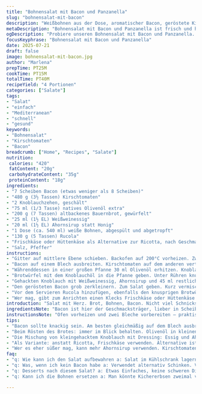 ```yaml
---
title: "Bohnensalat mit Bacon und Panzanella"
slug: "bohnensalat-mit-bacon"
description: "Weißbohnen aus der Dose, aromatischer Bacon, geröstete Kirschtomaten, würziger Rucola und würziges Knoblauchbrot. Der Weißwein-Essig sorgt für eine angenehme Säure, Honig mildert ab und verbindet die Aromen im Salat. Geröstetes Brot gibt Biss. Ricotta als Option für cremige Textur. Schnell, überschaubare Zutaten. Kalorienarm bis gehaltvoll je nach Portion."
metaDescription: "Bohnensalat mit Bacon und Panzanella ist frisch und herzhaft. Kombination aus knusprigem Bacon, weißen Bohnen und aromatischen Kirschtomaten."
ogDescription: "Probiere unseren Bohnensalat mit Bacon und Panzanella. Einfache Zutaten, köstliche Aromen. Perfekt für jede Gelegenheit."
focusKeyphrase: "Bohnensalat mit Bacon und Panzanella"
date: 2025-07-21
draft: false
image: bohnensalat-mit-bacon.jpg
author: "Marlena"
prepTime: PT25M
cookTime: PT15M
totalTime: PT40M
recipeYield: "4 Portionen"
categories: ["Salate"]
tags:
- "Salat"
- "einfach"
- "Mediterranean"
- "schnell"
- "gesund"
keywords:
- "Bohnensalat"
- "Kirschtomaten"
- "Bacon"
breadcrumb: ["Home", "Recipes", "Salate"]
nutrition: 
 calories: "420"
 fatContent: "20g"
 carbohydrateContent: "35g"
 proteinContent: "18g"
ingredients:
- "7 Scheiben Bacon (etwas weniger als 8 Scheiben)"
- "480 g (3½ Tassen) Kirschtomaten"
- "2 Knoblauchzehen, geschält"
- "75 ml (1/3 Tasse) natives Olivenöl extra"
- "200 g (7 Tassen) altbackenes Bauernbrot, gewürfelt"
- "25 ml (1½ EL) Weißweinessig"
- "20 ml (1½ EL) Ahornsirup statt Honig"
- "1 Dose (ca. 540 ml) weiße Bohnen, abgespült und abgetropft"
- "130 g (5 Tassen) Rucola"
- "Frischkäse oder Hüttenkäse als Alternative zur Ricotta, nach Geschmack"
- "Salz, Pfeffer"
instructions:
- "Gitter auf mittlere Ebene schieben. Backofen auf 200°C vorheizen. Zwei Backbleche mit Backpapier auslegen."
- "Bacon auf einem Blech ausbreiten. Kirschtomaten auf dem anderen verteilen. Ca. 15 Minuten backen bis Bacon knusprig ist, Tomaten weich und leicht geschrumpft."
- "Währenddessen in einer großen Pfanne 30 ml Olivenöl erhitzen. Knoblauchzehen leicht andrücken und im Öl bei mittlerer Hitze goldbraun rösten. Buchstäblich herausnehmen, hacken."
- "Brotwürfel mit dem Knoblauchöl in die Pfanne geben. Unter Rühren knusprig braten, weitere 8 Minuten oder bis alle Seiten geröstet. Nach Bedarf mehr Öl zugeben."
- "Gehackten Knoblauch mit Weißweinessig, Ahornsirup und 45 ml restlichem Öl in großer Schüssel verrühren. Tomaten und Bohnen unterheben. Mit Salz und Pfeffer abschmecken."
- "Den gerösteten Bacon grob zerkleinern. Zum Salat geben. Kurz vermischen."
- "Vor dem Servieren Rucola hinzufügen, ebenfalls den knusprigen Brotwürfeln. Nochmals alles vermengen. Abschmecken, nachwürzen."
- "Wer mag, gibt zum Anrichten einen Klecks Frischkäse oder Hüttenkäse oben drauf. Etwas Grob-Pfeffer darüber. Salat in Schüsseln füllen, servieren."
introduction: "Salat mit Herz. Brot, Bohnen, Bacon. Nicht viel Schnickschnack. Kirschtomaten, die im Ofen schrumpfen, verlieren Wasser, Konzentration auf Geschmack. Bacon bringt salzige Knusprigkeit. Brot: altbacken, damit es nicht matschig wird, mehr knusprig als weich. Rucola für frische, pfeffrige Note. Ahornsirup statt Honig gibt eine etwas andere Süße, passt zu Bacon. Knoblauchöl zum Brot, statt roh. Knoblauch mild, Farbe, Aroma. Schnell gerührt, keiner wartet lang. Weiße Bohnen als Protein und Füllung, weich und cremig. Etwas Essig, Süße, Salz, Pfeffer. Kein Dosenfutter-Geschmack. Frischkäse anstatt Ricotta für Variation, milchiger, leicht säuerlicher. Komplett anders, wenn man mag."
ingredientsNote: "Bacon ist hier der Geschmacksträger, lieber in Scheiben und dünn als in Würfeln. Kirschtomaten können auch halbiert sein, je nach Größe. Für das Brot altbackenes Bauernbrot verwenden, das hält und knusprig wird. Weißweinessig kann durch Apfelessig ersetzt werden, fruchtig, mild. Ahornsirup bringt süßliches, karamelliges Aroma, milder als Honig. Knoblauch zwei Zehen für mehr Aroma, nicht nur eine. Olivenöl in zwei Mengen aufteilen - genug zum Rösten des Brotes und zum Anmachen des Dressings. Weiße Bohnen aus der Dose abspülen, damit keine Salzlake bleibt. Statt Ricotta Frischkäse oder Hüttenkäse für cremigere Konsistenz, je nach Geschmack. Rucola frisch, nicht welk. Salz und Pfeffer je nach Geschmack dosieren, vorsichtig wegen Bacon."
instructionsNote: "Ofen vorheizen und zwei Bleche vorbereiten – praktisch, Tomaten und Bacon gleichzeitig garen. Bacon knackig wird schneller als Tomaten schrumpfen, beides überwachen. Knoblauchöl in der Pfanne, langsames Anrösten für Aroma, nicht verbrennen. Knoblauch rausnehmen, nicht bitter werden lassen. Brotwürfel gleichmäßig rösten, drehen für Farbe. Nicht zu viel Öl auf einmal, lieber portionsweise zugeben. Knoblauch hacken und zum Dressing geben, gibt Geschmack und Textur. Dressing mit Essig, Ahornsirup, Öl mischen. Tomaten, Bohnen untermischen, leicht salzen – nicht überwürzen. Bacon grob schneiden, salzig genug. Rucola erst zuletzt, sonst welkt er. Alles vorsichtig mischen, damit Brot nicht zu weich wird. Abschmecken, eventuell nachwürzen. Frischkäse oder Hüttenkäse kann kalt serviert obenauf, Kontrast zu warmen Zutaten. Sofort essen oder lauwarm genießen."
tips:
- "Bacon sollte knackig sein. Am besten gleichmäßig auf dem Blech ausbreiten. Ofen gut vorheizen. Tomaten erhalten süßen, konzentrierten Geschmack. Beide Bleche gleichzeitig garen, damit alles frisch bleibt. Knoblauchöl: nicht zu stark anrösten, sonst bitter. Verwendung von altbackenem Brot ist wichtig, vermeidet Matsch."
- "Beim Rösten des Brotes: immer im Blick behalten. Olivenöl in kleinen Mengen zugeben. Gleichmäßig rösten, damit es überall knusprig wird. Wenn zu viel Öl, wird es weich. Knoblauch vorher entfernen, damit er nicht verbrennt. Egal ob Rucola oder anderes Gemüse, zuerst klassisch. Rucola erst zuletzt, damit er frisch bleibt."
- "Die Mischung von kleingehacktem Knoblauch mit Dressing: Essig und Ahornsirup bringen Noten. Wichtig bei Bohnen ist, gut abspülen. Nicht zu viel Salz, Bacon ist salzig genug. Abschmecken nicht vergessen. Rucola nach Gewicht messen, je nach Geschmack. Wenn zu viel, kann es bitter werden."
- "Als Variante: anstatt Ricotta, Frischkäse verwenden. Alternative ist Hüttenkäse. Passt super. Für leckere Konsistenz, darauf achten, dass die Zutaten zimmerwarm sind. Je nach Vorliebe auch andere Kräuter hinzufügen. Petersilie oder Basilikum sind gute Optionen. Ändert Geschmack, macht das Ganze frisch."
- "Wer es eher süßer mag, kann mehr Ahornsirup verwenden. Kirschtomaten: verschiedene Farben übereinander werfen, für optisches Highlight. Reste des Salats: im Kühlschrank aufbewahren, bis zu 2 Tage. Nur Rucola frisch halten. Variiere das Rezept, um eigene Kreationen zu entwickeln."
faq:
- "q: Wie kann ich den Salat aufbewahren a: Salat im Kühlschrank lagern. Schalensalat bei Raumtemperatur anrichten. Dabei Rucola nicht dazugeben. Die anderen Zutaten können gut lagern."
- "q: Was, wenn ich kein Bacon habe a: Verwendet alternativ Schinken. Vegane Option: Räuchertofu. Für eine fleischlose Variante: Nüsse als Topping. Passt gut zu den Tomaten."
- "q: Desserts nach diesem Salat? a: Etwas Einfaches, keine schweren Dinge. Joghurt mit Früchten ist einfach. Oder ein leichter Obstsalat, der frisch ist."
- "q: Kann ich die Bohnen ersetzen a: Man könnte Kichererbsen zweimal verwenden. Oder Linsen, je nach Vorliebe. Gut, dann wird es abwechslungsreich."

---
```


